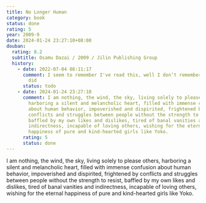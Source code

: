 ```yaml
---
title: No Longer Human
category: book
status: done
rating: 5
year: 2009-9
date: 2024-01-24 23:27:10+08:00
douban:
  rating: 8.2
  subtitle: Osamu Dazai / 2009 / Jilin Publishing Group
  history:
    - date: 2022-07-04 08:11:17
      comment: I seem to remember I've read this, well I don’t remember if I actually
        did
      status: todo
    - date: 2024-01-24 23:27:10
      comment: I am nothing, the wind, the sky, living solely to please others,
        harboring a silent and melancholic heart, filled with immense confusion
        about human behavior, impoverished and dispirited, frightened by
        conflicts and struggles between people without the strength to resist,
        baffled by my own likes and dislikes, tired of banal vanities and
        indirectness, incapable of loving others, wishing for the eternal
        happiness of pure and kind-hearted girls like Yoko.
      rating: 5
      status: done
---
```


I am nothing, the wind, the sky, living solely to please others, harboring a silent and melancholic heart, filled with immense confusion about human behavior, impoverished and dispirited, frightened by conflicts and struggles between people without the strength to resist, baffled by my own likes and dislikes, tired of banal vanities and indirectness, incapable of loving others, wishing for the eternal happiness of pure and kind-hearted girls like Yoko.
